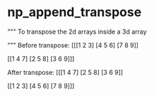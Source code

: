 # np_append_transpose

"""
To transpose the 2d arrays inside a 3d array

"""
Before transpose:
[[[1 2 3]
  [4 5 6]
  [7 8 9]]

 [[1 4 7]
  [2 5 8]
  [3 6 9]]]
  
After transpose:
[[[1 4 7]
  [2 5 8]
  [3 6 9]]

 [[1 2 3]
  [4 5 6]
  [7 8 9]]]
